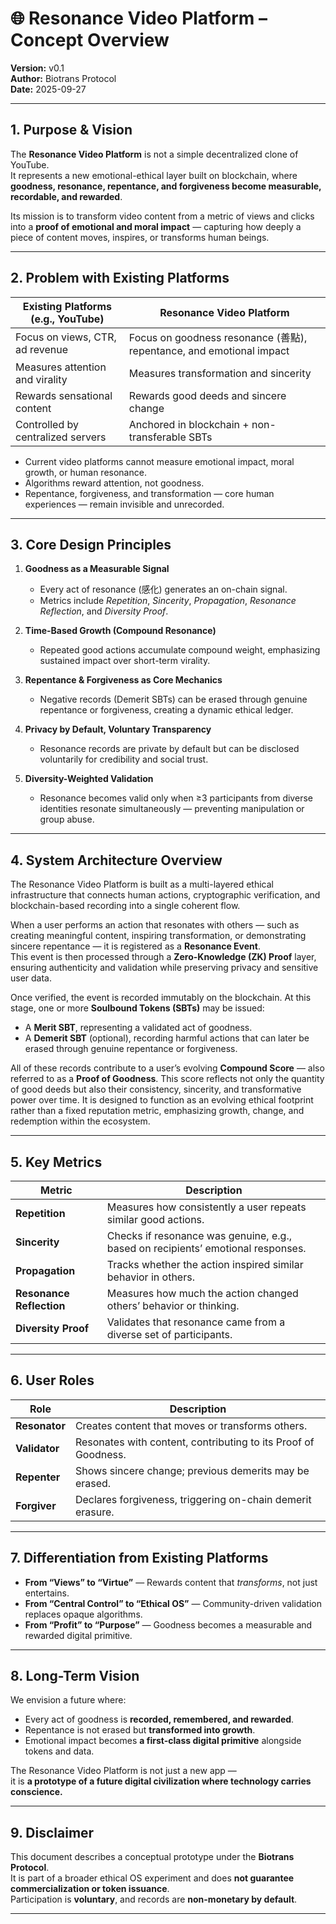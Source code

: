 # 🌐 Resonance Video Platform – Concept Overview  
**Version:** v0.1  
**Author:** Biotrans Protocol  
**Date:** 2025-09-27  

---

## 1. Purpose & Vision

The **Resonance Video Platform** is not a simple decentralized clone of YouTube.  
It represents a new emotional-ethical layer built on blockchain, where **goodness, resonance, repentance, and forgiveness become measurable, recordable, and rewarded**.

Its mission is to transform video content from a metric of views and clicks into a **proof of emotional and moral impact** — capturing how deeply a piece of content moves, inspires, or transforms human beings.

---

## 2. Problem with Existing Platforms

| Existing Platforms (e.g., YouTube) | Resonance Video Platform |
|------------------------------------|---------------------------|
| Focus on views, CTR, ad revenue | Focus on goodness resonance (善點), repentance, and emotional impact |
| Measures attention and virality | Measures transformation and sincerity |
| Rewards sensational content | Rewards good deeds and sincere change |
| Controlled by centralized servers | Anchored in blockchain + non-transferable SBTs |

- Current video platforms cannot measure emotional impact, moral growth, or human resonance.  
- Algorithms reward attention, not goodness.  
- Repentance, forgiveness, and transformation — core human experiences — remain invisible and unrecorded.

---

## 3. Core Design Principles

1. **Goodness as a Measurable Signal**  
   - Every act of resonance (感化) generates an on-chain signal.  
   - Metrics include *Repetition*, *Sincerity*, *Propagation*, *Resonance Reflection*, and *Diversity Proof*.

2. **Time-Based Growth (Compound Resonance)**  
   - Repeated good actions accumulate compound weight, emphasizing sustained impact over short-term virality.

3. **Repentance & Forgiveness as Core Mechanics**  
   - Negative records (Demerit SBTs) can be erased through genuine repentance or forgiveness, creating a dynamic ethical ledger.

4. **Privacy by Default, Voluntary Transparency**  
   - Resonance records are private by default but can be disclosed voluntarily for credibility and social trust.

5. **Diversity-Weighted Validation**  
   - Resonance becomes valid only when ≥3 participants from diverse identities resonate simultaneously — preventing manipulation or group abuse.

---

## 4. System Architecture Overview

The Resonance Video Platform is built as a multi-layered ethical infrastructure that connects human actions, cryptographic verification, and blockchain-based recording into a single coherent flow.

When a user performs an action that resonates with others — such as creating meaningful content, inspiring transformation, or demonstrating sincere repentance — it is registered as a **Resonance Event**.  
This event is then processed through a **Zero-Knowledge (ZK) Proof** layer, ensuring authenticity and validation while preserving privacy and sensitive user data.  

Once verified, the event is recorded immutably on the blockchain. At this stage, one or more **Soulbound Tokens (SBTs)** may be issued:
- A **Merit SBT**, representing a validated act of goodness.  
- A **Demerit SBT** (optional), recording harmful actions that can later be erased through genuine repentance or forgiveness.

All of these records contribute to a user’s evolving **Compound Score** — also referred to as a **Proof of Goodness**. This score reflects not only the quantity of good deeds but also their consistency, sincerity, and transformative power over time. It is designed to function as an evolving ethical footprint rather than a fixed reputation metric, emphasizing growth, change, and redemption within the ecosystem.

---

## 5. Key Metrics

| Metric | Description |
|--------|-------------|
| **Repetition** | Measures how consistently a user repeats similar good actions. |
| **Sincerity** | Checks if resonance was genuine, e.g., based on recipients’ emotional responses. |
| **Propagation** | Tracks whether the action inspired similar behavior in others. |
| **Resonance Reflection** | Measures how much the action changed others’ behavior or thinking. |
| **Diversity Proof** | Validates that resonance came from a diverse set of participants. |

---

## 6. User Roles

| Role | Description |
|------|-------------|
| **Resonator** | Creates content that moves or transforms others. |
| **Validator** | Resonates with content, contributing to its Proof of Goodness. |
| **Repenter** | Shows sincere change; previous demerits may be erased. |
| **Forgiver** | Declares forgiveness, triggering on-chain demerit erasure. |

---

## 7. Differentiation from Existing Platforms

- **From “Views” to “Virtue”** — Rewards content that *transforms*, not just entertains.  
- **From “Central Control” to “Ethical OS”** — Community-driven validation replaces opaque algorithms.  
- **From “Profit” to “Purpose”** — Goodness becomes a measurable and rewarded digital primitive.

---

## 8. Long-Term Vision

We envision a future where:

- Every act of goodness is **recorded, remembered, and rewarded**.  
- Repentance is not erased but **transformed into growth**.  
- Emotional impact becomes **a first-class digital primitive** alongside tokens and data.

The Resonance Video Platform is not just a new app —  
it is **a prototype of a future digital civilization where technology carries conscience.**

---

## 9. Disclaimer

This document describes a conceptual prototype under the **Biotrans Protocol**.  
It is part of a broader ethical OS experiment and does **not guarantee commercialization or token issuance**.  
Participation is **voluntary**, and records are **non-monetary by default**.

---

